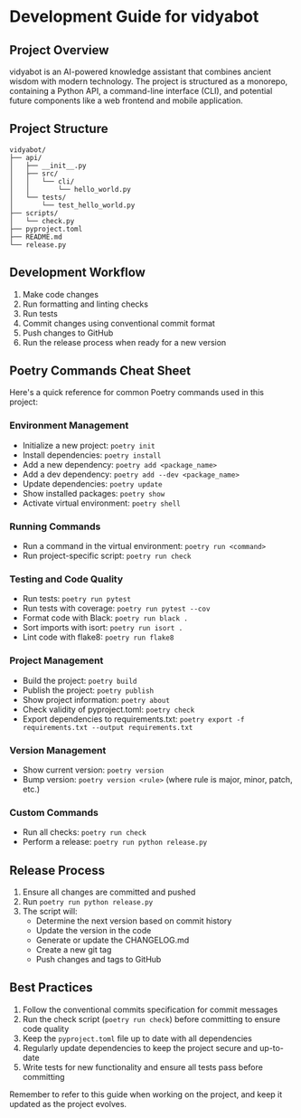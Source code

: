 # Development Guide for vidyabot

## Project Overview

vidyabot is an AI-powered knowledge assistant that combines ancient wisdom with modern technology. The project is structured as a monorepo, containing a Python API, a command-line interface (CLI), and potential future components like a web frontend and mobile application.

## Project Structure

```
vidyabot/
├── api/
│   ├── __init__.py
│   ├── src/
│   │   └── cli/
│   │       └── hello_world.py
│   └── tests/
│       └── test_hello_world.py
├── scripts/
│   └── check.py
├── pyproject.toml
├── README.md
└── release.py
```

## Development Workflow

1. Make code changes
2. Run formatting and linting checks
3. Run tests
4. Commit changes using conventional commit format
5. Push changes to GitHub
6. Run the release process when ready for a new version

## Poetry Commands Cheat Sheet

Here's a quick reference for common Poetry commands used in this project:

### Environment Management
- Initialize a new project: `poetry init`
- Install dependencies: `poetry install`
- Add a new dependency: `poetry add <package_name>`
- Add a dev dependency: `poetry add --dev <package_name>`
- Update dependencies: `poetry update`
- Show installed packages: `poetry show`
- Activate virtual environment: `poetry shell`

### Running Commands
- Run a command in the virtual environment: `poetry run <command>`
- Run project-specific script: `poetry run check`

### Testing and Code Quality
- Run tests: `poetry run pytest`
- Run tests with coverage: `poetry run pytest --cov`
- Format code with Black: `poetry run black .`
- Sort imports with isort: `poetry run isort .`
- Lint code with flake8: `poetry run flake8`

### Project Management
- Build the project: `poetry build`
- Publish the project: `poetry publish`
- Show project information: `poetry about`
- Check validity of pyproject.toml: `poetry check`
- Export dependencies to requirements.txt: `poetry export -f requirements.txt --output requirements.txt`

### Version Management
- Show current version: `poetry version`
- Bump version: `poetry version <rule>` (where rule is major, minor, patch, etc.)

### Custom Commands
- Run all checks: `poetry run check`
- Perform a release: `poetry run python release.py`

## Release Process

1. Ensure all changes are committed and pushed
2. Run `poetry run python release.py`
3. The script will:
   - Determine the next version based on commit history
   - Update the version in the code
   - Generate or update the CHANGELOG.md
   - Create a new git tag
   - Push changes and tags to GitHub

## Best Practices

1. Follow the conventional commits specification for commit messages
2. Run the check script (`poetry run check`) before committing to ensure code quality
3. Keep the `pyproject.toml` file up to date with all dependencies
4. Regularly update dependencies to keep the project secure and up-to-date
5. Write tests for new functionality and ensure all tests pass before committing

Remember to refer to this guide when working on the project, and keep it updated as the project evolves.
